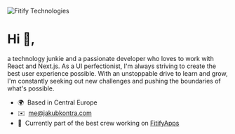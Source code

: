 ![Fitify Technologies](https://kontradigital.com/fitify-github.png)

Hi 👋,
=============================
a technology junkie and a passionate developer who loves to work with React and Next.js. As a UI perfectionist, I'm always striving to create the best user experience possible. With an unstoppable drive to learn and grow, I'm constantly seeking out new challenges and pushing the boundaries of what's possible.


* 🌍  Based in Central Europe
* ✉️  [me@jakubkontra.com](mailto:me@jakubkontra.com)
* 🚀  Currently part of the best crew working on [FitifyApps](http://gofitify.com)
